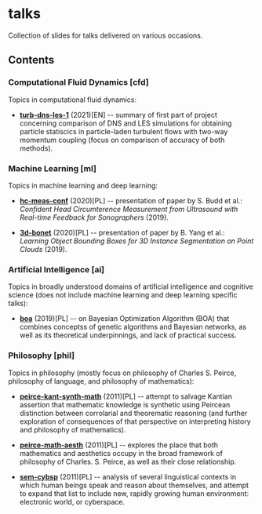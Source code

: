 # talks
Collection of slides for talks delivered on various occasions.

## Contents

### Computational Fluid Dynamics [**cfd**]

Topics in computational fluid dynamics:

 - **[turb-dns-les-1](cfd/turb-dns-les-1)** (2021)[EN] -- summary of first part of project concerning comparison of DNS and LES simulations for obtaining particle statiscics in particle-laden turbulent flows with two-way momentum coupling (focus on comparison of accuracy of both methods). 

### Machine Learning [**ml**]

Topics in machine learning and deep learning:

 - **[hc-meas-conf](ml/hc-meas-conf)** (2020)[PL] -- presentation of paper by S. Budd et al.: *Confident Head Circumterence Measurement from Ultrasound with Real-time Feedback for Sonographers* (2019).

 - **[3d-bonet](ml/3d-bonet)** (2020)[PL] -- presentation of paper by B. Yang et al.: *Learning Object Bounding Boxes for 3D Instance Segmentation on Point Clouds* (2019).

### Artificial Intelligence [**ai**]

Topics in broadly understood domains of artificial intelligence and cognitive science (does not include machine learning and deep learning specific talks):

 - **[boa](ai/boa)** (2019)[PL] -- on Bayesian Optimization Algorithm (BOA) that combines conceptss of genetic algorithms and Bayesian networks, as well as its theoretical underpinnings, and lack of practical success.

### Philosophy [**phil**]

Topics in philosophy (mostly focus on philosophy of Charles S. Peirce, philosophy of language, and philosophy of mathematics):

 - **[peirce-kant-synth-math](phil/peirce-kant-synth-math)** (2011)[PL] -- attempt to salvage Kantian assertion that mathematic knowledge is synthetic using Peircean distinction between corrolarial and theorematic reasoning (and further exploration of consequences of that perspective on interpreting history and philosophy of mathematics).

 - **[peirce-math-aesth](phil/peirce-math-aesth)** (2011)[PL] -- explores the place that both mathematics and aesthetics occupy in the broad framework of philosophy of Charles. S. Peirce, as well as their close relationship.

 - **[sem-cybsp](phil/sem-cybsp)** (2011)[PL] -- analysis of several linguistical contexts in which human beings speak and reason about themselves, and attempt to expand that list to include new, rapidly growing human environment: electronic world, or cyberspace.

